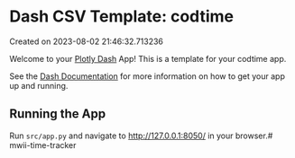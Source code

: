 # Dash CSV Template: codtime

Created on 2023-08-02 21:46:32.713236

Welcome to your [Plotly Dash](https://plotly.com/dash/) App! This is a template for your codtime app.

See the [Dash Documentation](https://dash.plotly.com/introduction) for more information on how to get your app up and running.

## Running the App

Run `src/app.py` and navigate to http://127.0.0.1:8050/ in your browser.# mwii-time-tracker
